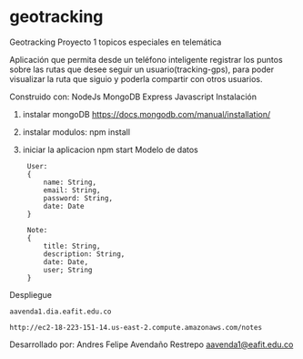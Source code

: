 # geotracking
Geotracking
Proyecto 1 topicos especiales en telemática

Aplicación que permita desde un teléfono inteligente registrar los puntos sobre las rutas que desee seguir un usuario(tracking-gps), para poder visualizar la ruta que siguio y poderla compartir con otros usuarios.

Construido con:
    NodeJs 
    MongoDB 
    Express 
    Javascript
Instalación
1. instalar mongoDB
     https://docs.mongodb.com/manual/installation/
2. instalar modulos:
    npm install
3. iniciar la aplicacion
    npm start 
Modelo de datos
    
        User:
        {
            name: String,
            email: String,
            password: String,
            date: Date
        }

        Note:
        {
            title: String,
            description: String,
            date: Date,
            user; String
        }

Despliegue

    aavenda1.dia.eafit.edu.co

    http://ec2-18-223-151-14.us-east-2.compute.amazonaws.com/notes

Desarrollado por:
    Andres Felipe Avendaño Restrepo 
    aavenda1@eafit.edu.co
